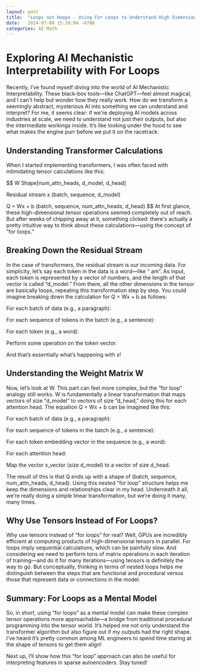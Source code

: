 ```yaml
---
layout: post
title:  "Loops not Hoops - Using For Loops to Understand High Dimensional Tensor Multiplication"
date:   2024-07-08 15:26:04 -0700
categories: AI Math
---
```


# Exploring AI Mechanistic Interpretability with For Loops

Recently, I’ve found myself diving into the world of AI Mechanistic Interpretability. These black-box tools—like ChatGPT—feel almost magical, and I can't help but wonder how they really work. How do we transform a seemingly abstract, mysterious AI into something we can understand and interpret? For me, it seems clear: if we're deploying AI models across industries at scale, we need to understand not just their outputs, but also the intermediate workings inside. It’s like looking under the hood to see what makes the engine purr before we put it on the racetrack.

## Understanding Transformer Calculations

When I started implementing transformers, I was often faced with intimidating tensor calculations like this:

$$
W Shape[num_attn_heads, d_model, d_head]

Residual stream x (batch, sequence, d_model)

Q = Wx + b (batch, sequence, num_attn_heads, d_head)
$$
At first glance, these high-dimensional tensor operations seemed completely out of reach. But after weeks of chipping away at it, something clicked: there's actually a pretty intuitive way to think about these calculations—using the concept of “for loops.”

## Breaking Down the Residual Stream

In the case of transformers, the residual stream is our incoming data. For simplicity, let’s say each token in the data is a word—like “ am”. As input, each token is represented by a vector of numbers, and the length of that vector is called “d_model.” From there, all the other dimensions in the tensor are basically loops, repeating this transformation step by step. You could imagine breaking down the calculation for Q = Wx + b as follows:

For each batch of data (e.g., a paragraph):

For each sequence of tokens in the batch (e.g., a sentence):

For each token (e.g., a word):

Perform some operation on the token vector.

And that’s essentially what’s happening with x!

## Understanding the Weight Matrix W

Now, let’s look at W. This part can feel more complex, but the “for loop” analogy still works. W is fundamentally a linear transformation that maps vectors of size “d_model” to vectors of size “d_head,” doing this for each attention head. The equation Q = Wx + b can be imagined like this:

For each batch of data (e.g., a paragraph):

For each sequence of tokens in the batch (e.g., a sentence):

For each token embedding vector in the sequence (e.g., a word):

For each attention head:

Map the vector x_vector (size d_model) to a vector of size d_head.

The result of this is that Q ends up with a shape of (batch, sequence, num_attn_heads, d_head). Using this nested “for loop” structure helps me keep the dimensions and relationships clear in my head. Underneath it all, we’re really doing a simple linear transformation, but we’re doing it many, many times.

## Why Use Tensors Instead of For Loops?

Why use tensors instead of “for loops” for real? Well, GPUs are incredibly efficient at computing products of high-dimensional tensors in parallel. For loops imply sequential calculations, which can be painfully slow. And considering we need to perform tons of matrix operations in each iteration of training—and do it for many iterations—using tensors is definitely the way to go. But conceptually, thinking in terms of nested loops helps me distinguish between the steps that are functional and procedural versus those that represent data or connections in the model.

## Summary: For Loops as a Mental Model

So, in short, using “for loops” as a mental model can make these complex tensor operations more approachable—a bridge from traditional procedural programming into the tensor world. It’s helped me not only understand the transformer algorithm but also figure out if my outputs had the right shape. I’ve heard it’s pretty common among ML engineers to spend time staring at the shape of tensors to get them align!

Next up, I’ll show how this “for loop” approach can also be useful for interpreting features in sparse autoencoders. Stay tuned!